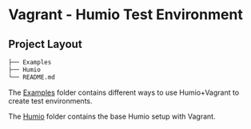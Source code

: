 # Vagrant - Humio Test Environment

## Project Layout

```bash
├── Examples
├── Humio
└── README.md
```

The [Examples](./Examples) folder contains different ways to use Humio+Vagrant to create test environments.

The [Humio](./Humio) folder contains the base Humio setup with Vagrant.
